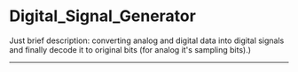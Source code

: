 # Digital_Signal_Generator
Just brief description:  converting analog and digital data into digital signals and finally decode it to original bits (for analog it's sampling bits).)

_________________________